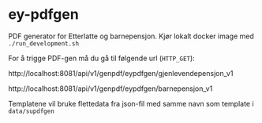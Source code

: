 # ey-pdfgen
PDF generator for Etterlatte og barnepensjon. Kjør lokalt docker image med  `./run_development.sh`

For å trigge PDF-gen må du gå til følgende url (`HTTP_GET`):

http://localhost:8081/api/v1/genpdf/eypdfgen/gjenlevendepensjon_v1

http://localhost:8081/api/v1/genpdf/eypdfgen/barnepensjon_v1

Templatene vil bruke flettedata fra json-fil med samme navn som template i `data/supdfgen`
